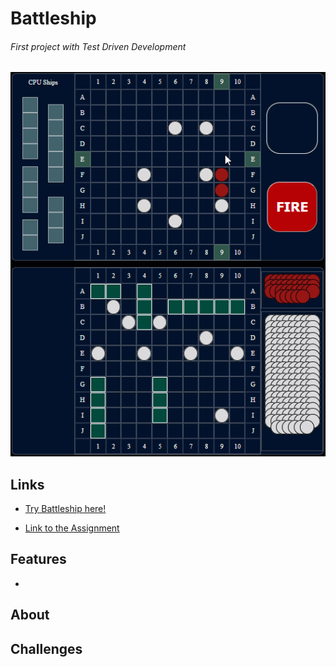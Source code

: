 # Battleship
###### First project with Test Driven Development

![](https://github.com/TYLPHE/TYLPHE/blob/main/readmeAssets/battleship.gif)

## Links
- [Try Battleship here!](https://TYLPHE.github.io/battleship/dist/)

- [Link to the Assignment](https://www.theodinproject.com/paths/full-stack-javascript/courses/javascript/lessons/battleship)

## Features
- 

## About


## Challenges
